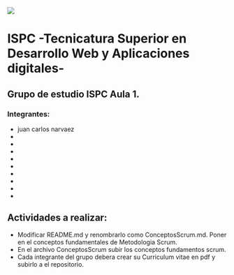 <img src="Banner.png">

<h1>ISPC -Tecnicatura Superior en Desarrollo Web y Aplicaciones digitales- </h1>

<h2>Grupo de estudio ISPC Aula 1.</h2>
<h3>Integrantes:</h3>
<ul>
<li>juan carlos narvaez</li>
<li></li>
<li></li>
<li></li>
<li></li>
<li></li>
<li></li>
<li></li>
<li></li>
<li></li>
 </ul>

<h2>Actividades a realizar:</h2>
<ul>
<li>Modificar README.md y renombrarlo como ConceptosScrum.md. Poner en el conceptos fundamentales de Metodologia Scrum.</li>
<li>En el archivo ConceptosScrum subir los conceptos fundamentos scrum.</li>
<li>Cada integrante del grupo debera crear su Curriculum vitae en pdf y subirlo a el repositorio.</li>
</ul>
